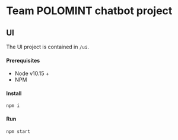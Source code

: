 # Team POLOMINT chatbot project

## UI
The UI project is contained in `/ui`.

#### Prerequisites
- Node v10.15 +
- NPM

#### Install
```
npm i
```

#### Run
```
npm start
```
